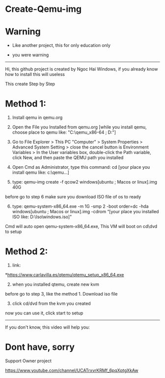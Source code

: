 # Create-Qemu-img

# Warning

- Like another project, this for only education only

- you were warning

------------------------------------

Hi, this github project is created by Ngoc Hai Windows, if you already know how to install
this will useless

This create Step by Step

# Method 1:

1. Install qemu in qemu.org

2. Open the File you Installed from qemu.org [while you install qemu, choose place to qemu like: "C:\qemu_x86-64 ; D:\"]

3. Go to  File Explorer > This PC "Computer" > System Properties > Advanced System Setting > close the cancel button is Environment Variables > In the User variables box, double-click the Path variable, click New, and then paste the QEMU path you installed

4. Open Cmd as Administrator, type this command: cd [your place you install qemu like: c:\qemu...]

5. type: qemu-img create -f qcow2 windows[ubuntu ; Macos or linux].img 40G

before go to step 6 make sure you download ISO file of os to ready

6. type: qemu-system-x86_64.exe -m 1G -smp 2 -boot order=dc -hda windows[ubuntu ; Macos or linux].img -cdrom “[your place you installed ISO like: D:\Iso\windows.iso]"

Cmd will auto open qemu-system-x86_64.exe, This VM will boot on cd\dvd to setup

# Method 2:

1. link:

*https://www.carlavilla.es/qtemu/qtemu_setup_x86_64.exe

2. when you installed qtemu, create new kvm

before go to step 3, like the method 1. Download iso file

3. click cd/dvd from the kvm you created

now you can use it, click start to setup

____________________________________________

If you don't know, this video will help you:

# Dont have, sorry

Support Owner project

https://www.youtube.com/channel/UCATrxvrKRMf_6pqXptgXkAw
